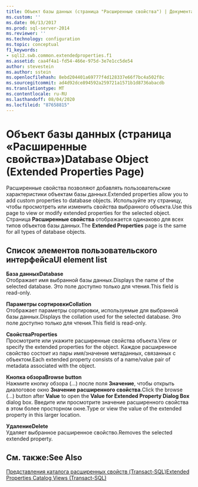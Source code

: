 ```yaml
---
title: Объект базы данных (страница "Расширенные свойства") | Документация Майкрософт
ms.custom: ''
ms.date: 06/13/2017
ms.prod: sql-server-2014
ms.reviewer: ''
ms.technology: configuration
ms.topic: conceptual
f1_keywords:
- sql12.swb.common.extendedproperties.f1
ms.assetid: caa4f4a1-fd54-466e-975d-3e7e1cc5de54
author: stevestein
ms.author: sstein
ms.openlocfilehash: 8ebd204401a69777f4d128337e66f7bc4a502f8c
ms.sourcegitcommit: ad4d92dce894592a259721a1571b1d8736abacdb
ms.translationtype: MT
ms.contentlocale: ru-RU
ms.lasthandoff: 08/04/2020
ms.locfileid: "87658815"
---
```

# <a name="database-object-extended-properties-page"></a><span data-ttu-id="016c7-102">Объект базы данных (страница «Расширенные свойства»)</span><span class="sxs-lookup"><span data-stu-id="016c7-102">Database Object (Extended Properties Page)</span></span>
  <span data-ttu-id="016c7-103">Расширенные свойства позволяют добавлять пользовательские характеристики объектам базы данных.</span><span class="sxs-lookup"><span data-stu-id="016c7-103">Extended properties allow you to add custom properties to database objects.</span></span> <span data-ttu-id="016c7-104">Используйте эту страницу, чтобы просмотреть или изменить свойства выбранного объекта.</span><span class="sxs-lookup"><span data-stu-id="016c7-104">Use this page to view or modify extended properties for the selected object.</span></span> <span data-ttu-id="016c7-105">Страница **Расширенные свойства** отображается одинаково для всех типов объектов базы данных.</span><span class="sxs-lookup"><span data-stu-id="016c7-105">The **Extended Properties** page is the same for all types of database objects.</span></span>  
  
## <a name="ui-element-list"></a><span data-ttu-id="016c7-106">Список элементов пользовательского интерфейса</span><span class="sxs-lookup"><span data-stu-id="016c7-106">UI element list</span></span>  
 <span data-ttu-id="016c7-107">**База данных**</span><span class="sxs-lookup"><span data-stu-id="016c7-107">**Database**</span></span>  
 <span data-ttu-id="016c7-108">Отображает имя выбранной базы данных.</span><span class="sxs-lookup"><span data-stu-id="016c7-108">Displays the name of the selected database.</span></span> <span data-ttu-id="016c7-109">Это поле доступно только для чтения.</span><span class="sxs-lookup"><span data-stu-id="016c7-109">This field is read-only.</span></span>  
  
 <span data-ttu-id="016c7-110">**Параметры сортировки**</span><span class="sxs-lookup"><span data-stu-id="016c7-110">**Collation**</span></span>  
 <span data-ttu-id="016c7-111">Отображает параметры сортировки, используемые для выбранной базы данных.</span><span class="sxs-lookup"><span data-stu-id="016c7-111">Displays the collation used for the selected database.</span></span> <span data-ttu-id="016c7-112">Это поле доступно только для чтения.</span><span class="sxs-lookup"><span data-stu-id="016c7-112">This field is read-only.</span></span>  
  
 <span data-ttu-id="016c7-113">**Свойства**</span><span class="sxs-lookup"><span data-stu-id="016c7-113">**Properties**</span></span>  
 <span data-ttu-id="016c7-114">Просмотрите или укажите расширенные свойства объекта.</span><span class="sxs-lookup"><span data-stu-id="016c7-114">View or specify the extended properties for the object.</span></span> <span data-ttu-id="016c7-115">Каждое расширенное свойство состоит из пары имя/значение метаданных, связанных с объектом.</span><span class="sxs-lookup"><span data-stu-id="016c7-115">Each extended property consists of a name/value pair of metadata associated with the object.</span></span>  
  
 <span data-ttu-id="016c7-116">**Кнопка обзора**</span><span class="sxs-lookup"><span data-stu-id="016c7-116">**Browse button**</span></span>  
 <span data-ttu-id="016c7-117">Нажмите кнопку обзора (...) после поля **Значение**, чтобы открыть диалоговое окно **Значение расширенного свойства**.</span><span class="sxs-lookup"><span data-stu-id="016c7-117">Click the browse (...) button after **Value** to open the **Value for Extended Property Dialog Box** dialog box.</span></span> <span data-ttu-id="016c7-118">Введите или просмотрите значение расширенного свойства в этом более просторном окне.</span><span class="sxs-lookup"><span data-stu-id="016c7-118">Type or view the value of the extended property in this larger location.</span></span>  
  
 <span data-ttu-id="016c7-119">**Удаление**</span><span class="sxs-lookup"><span data-stu-id="016c7-119">**Delete**</span></span>  
 <span data-ttu-id="016c7-120">Удаляет выбранное расширенное свойство.</span><span class="sxs-lookup"><span data-stu-id="016c7-120">Removes the selected extended property.</span></span>  
  
## <a name="see-also"></a><span data-ttu-id="016c7-121">См. также:</span><span class="sxs-lookup"><span data-stu-id="016c7-121">See Also</span></span>  
 [<span data-ttu-id="016c7-122">Представления каталога расширенных свойств (Transact-SQL)</span><span class="sxs-lookup"><span data-stu-id="016c7-122">Extended Properties Catalog Views &#40;Transact-SQL&#41;</span></span>](/sql/relational-databases/system-catalog-views/extended-properties-catalog-views-sys-extended-properties)  
  
  
